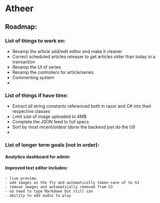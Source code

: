 # Atheer
## Roadmap:
### List of things to work on:
- Revamp the article add/edit editor and make it cleaner
- Correct scheduled articles releaser to get articles older than today in a transaction
- Revamp the UI of series
- Revamp the controllers for article/series
- Commenting system
- 

### List of things if have time:
- Extract all string constants referenced both in razor and C# into their respective classes
- Limit size of image uploaded to 4MB
- Complete the JSON feed to full specs
- Sort by most recent/oldest (done the backend just do the UI)
- 

### List of longer term goals (not in order):

#### Analytics dashboard for admin
#### Improved text editor includes:
    - live preview
    - add images on the fly and automatically taken care of to S3
    - remove images and automatically removed from S3
    - no need to type Markdown but still can
    - ability to add audio to play